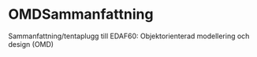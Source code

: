# OMDSammanfattning
Sammanfattning/tentaplugg till EDAF60: Objektorienterad modellering och design (OMD)
